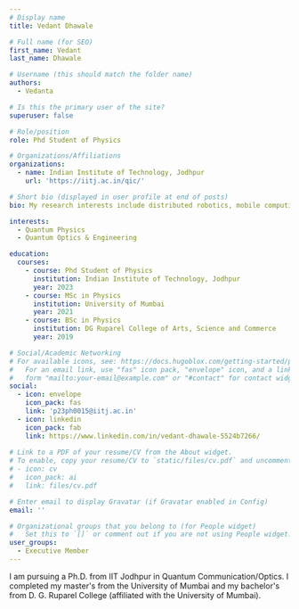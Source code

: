 ```yaml
---
# Display name
title: Vedant Dhawale

# Full name (for SEO)
first_name: Vedant
last_name: Dhawale

# Username (this should match the folder name)
authors:
  - Vedanta

# Is this the primary user of the site?
superuser: false

# Role/position
role: Phd Student of Physics

# Organizations/Affiliations
organizations:
  - name: Indian Institute of Technology, Jodhpur
    url: 'https://iitj.ac.in/qic/'

# Short bio (displayed in user profile at end of posts)
bio: My research interests include distributed robotics, mobile computing and programmable matter.

interests:
  - Quantum Physics 
  - Quantum Optics & Engineering

education:
  courses:
    - course: Phd Student of Physics
      institution: Indian Institute of Technology, Jodhpur
      year: 2023
    - course: MSc in Physics
      institution: University of Mumbai
      year: 2021
    - course: BSc in Physics
      institution: DG Ruparel College of Arts, Science and Commerce
      year: 2019

# Social/Academic Networking
# For available icons, see: https://docs.hugoblox.com/getting-started/page-builder/#icons
#   For an email link, use "fas" icon pack, "envelope" icon, and a link in the
#   form "mailto:your-email@example.com" or "#contact" for contact widget.
social:
  - icon: envelope
    icon_pack: fas
    link: 'p23ph0015@iitj.ac.in'
  - icon: linkedin
    icon_pack: fab
    link: https://www.linkedin.com/in/vedant-dhawale-5524b7266/
  
# Link to a PDF of your resume/CV from the About widget.
# To enable, copy your resume/CV to `static/files/cv.pdf` and uncomment the lines below.
# - icon: cv
#   icon_pack: ai
#   link: files/cv.pdf

# Enter email to display Gravatar (if Gravatar enabled in Config)
email: ''

# Organizational groups that you belong to (for People widget)
#   Set this to `[]` or comment out if you are not using People widget.
user_groups:
  - Executive Member
---
```


I am pursuing a Ph.D. from IIT Jodhpur in Quantum Communication/Optics. 
I completed my master's from the University of Mumbai and my bachelor's from D. G. Ruparel College (affiliated with the University of Mumbai).
